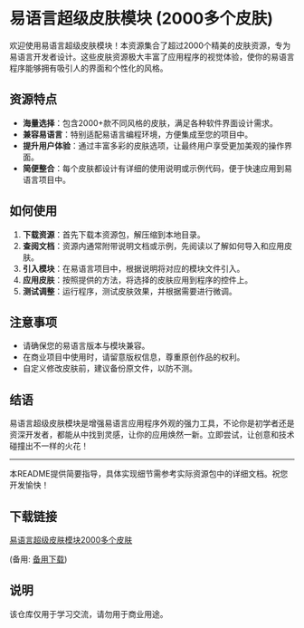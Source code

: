 # 易语言超级皮肤模块 (2000多个皮肤)

欢迎使用易语言超级皮肤模块！本资源集合了超过2000个精美的皮肤资源，专为易语言开发者设计。这些皮肤资源极大丰富了应用程序的视觉体验，使你的易语言程序能够拥有吸引人的界面和个性化的风格。

## 资源特点

- **海量选择**：包含2000+款不同风格的皮肤，满足各种软件界面设计需求。
- **兼容易语言**：特别适配易语言编程环境，方便集成至您的项目中。
- **提升用户体验**：通过丰富多彩的皮肤选项，让最终用户享受更加美观的操作界面。
- **简便整合**：每个皮肤都设计有详细的使用说明或示例代码，便于快速应用到易语言项目中。

## 如何使用

1. **下载资源**：首先下载本资源包，解压缩到本地目录。
2. **查阅文档**：资源内通常附带说明文档或示例，先阅读以了解如何导入和应用皮肤。
3. **引入模块**：在易语言项目中，根据说明将对应的模块文件引入。
4. **应用皮肤**：按照提供的方法，将选择的皮肤应用到程序的控件上。
5. **测试调整**：运行程序，测试皮肤效果，并根据需要进行微调。

## 注意事项

- 请确保您的易语言版本与模块兼容。
- 在商业项目中使用时，请留意版权信息，尊重原创作品的权利。
- 自定义修改皮肤前，建议备份原文件，以防不测。

## 结语

易语言超级皮肤模块是增强易语言应用程序外观的强力工具，不论你是初学者还是资深开发者，都能从中找到灵感，让你的应用焕然一新。立即尝试，让创意和技术碰撞出不一样的火花！

---

本README提供简要指导，具体实现细节需参考实际资源包中的详细文档。祝您开发愉快！

## 下载链接
[易语言超级皮肤模块2000多个皮肤](https://pan.quark.cn/s/ea3edcd12be3) 

(备用: [备用下载](https://pan.baidu.com/s/14N7ncASY5vpNzPqPfzuCYw?pwd=1234))

## 说明

该仓库仅用于学习交流，请勿用于商业用途。
